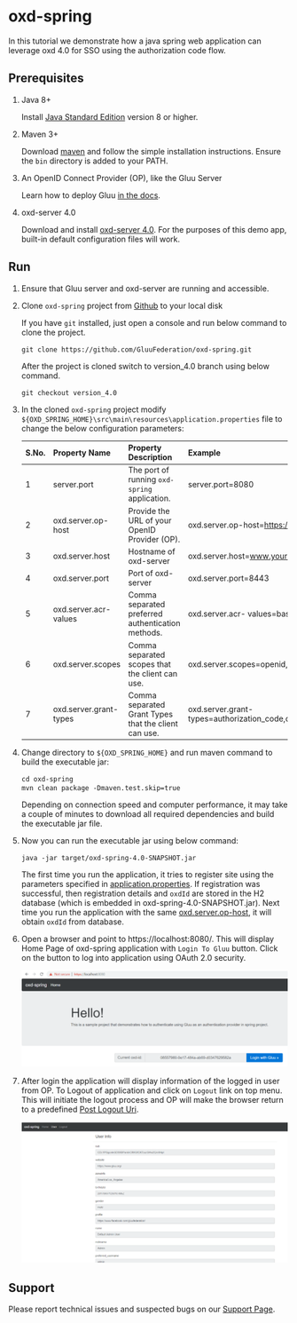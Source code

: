 # oxd-spring <!-- intro -->

In this tutorial we demonstrate how a java spring web application can leverage oxd 4.0 for SSO using the authorization code flow.

## Prerequisites

1. Java 8+

    Install [Java Standard Edition](http://www.oracle.com/technetwork/java/javase/downloads/2133151) version 8 or higher.

1. Maven 3+

    Download [maven](https://maven.apache.org/download.cgi) and follow the simple installation instructions. Ensure the `bin` directory is added to your PATH.

1. An OpenID Connect Provider (OP), like the Gluu Server

    Learn how to deploy Gluu [in the docs](https://gluu.org/docs/ce/installation-guide/).

1. oxd-server 4.0

    Download and install [oxd-server 4.0](https://gluu.org/docs/oxd/4.0/). For the purposes of this demo app, built-in default configuration files will work.
    
## Run

1. Ensure that Gluu server and oxd-server are running and accessible.

1. Clone `oxd-spring` project from [Github](https://github.com/GluuFederation/oxd-spring.git) to your local disk

    If you have `git` installed, just open a console and run below command to clone the project.

    ```
    git clone https://github.com/GluuFederation/oxd-spring.git
    ```

    After the project is cloned switch to version_4.0 branch using below command.

    ```
    git checkout version_4.0
    ```
    
1. In the cloned `oxd-spring` project modify `${OXD_SPRING_HOME}\src\main\resources\application.properties` file to change the below configuration parameters:

    S.No. | Property Name | Property Description | Example
    ------|---------------|----------------------|---------
    1 | server.port | The port of running `oxd-spring` application. | server.port=8080
    2 | oxd.server.op-host | Provide the URL of your OpenID Provider (OP). | oxd.server.op-host=https://www.your-ophost.com
    3 | oxd.server.host | Hostname of oxd-server | oxd.server.host=www.your-oxd-server.com
    4 | oxd.server.port | Port of oxd-server | oxd.server.port=8443
    5 | oxd.server.acr-values | Comma separated preferred authentication methods. | oxd.server.acr- values=basic
    6 | oxd.server.scopes | Comma separated scopes that the client can use. | oxd.server.scopes=openid,profile,uma_protection,oxd
    7 | oxd.server.grant-types | Comma separated Grant Types that the client can use. | oxd.server.grant-types=authorization_code,client_credentials

1. Change directory to `${OXD_SPRING_HOME}` and run maven command to build the executable jar:

    ```
    cd oxd-spring 
    mvn clean package -Dmaven.test.skip=true
    ```

    Depending on connection speed and computer performance, it may take a couple of minutes to download all required dependencies and build the executable jar file.
    
1. Now you can run the executable jar using below command:

    ```
    java -jar target/oxd-spring-4.0-SNAPSHOT.jar
    ```

    The first time you run the application, it tries to register site using the parameters specified in [application.properties](https://github.com/GluuFederation/oxd-spring/blob/version_4.0/src/main/resources/application.properties). If registration was successful, then registration details and `oxdId` are stored in the H2 database (which is embedded in oxd-spring-4.0-SNAPSHOT.jar). Next time you run the application with the same [oxd.server.op-host](https://github.com/GluuFederation/oxd-spring/blob/version_4.0/src/main/resources/application.properties#L19), it will obtain `oxdId` from database.
    
1. Open a browser and point to https://localhost:8080/. This will display Home Page of oxd-spring application with `Login To Gluu` button. Click on the button to log into application using OAuth 2.0 security. 

    ![Home Page](../../img/spring_home.png)
    
1. After login the application will display information of the logged in user from OP. To Logout of application and click on `Logout` link on top menu. This will initiate the logout process and OP will make the browser return to a predefined [Post Logout Uri](https://github.com/GluuFederation/oxd-spring/blob/version_4.0/src/main/resources/application.properties#L27).

    ![Uder Info](../../img/spring_userInfo.png)
    
## Support

Please report technical issues and suspected bugs on 
our [Support Page](https://support.gluu.org/).
